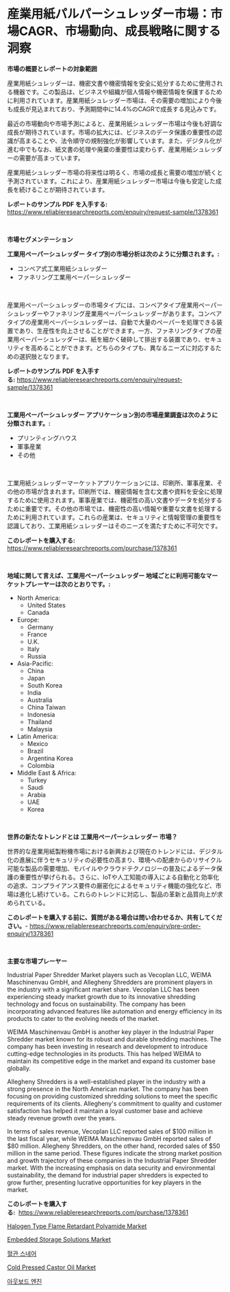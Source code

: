 <p><h1>産業用紙パルパーシュレッダー市場：市場CAGR、市場動向、成長戦略に関する洞察</h1></p><p><strong>市場の概要とレポートの対象範囲</strong></p>
<p><p>産業用紙シュレッダーは、機密文書や機密情報を安全に処分するために使用される機器です。この製品は、ビジネスや組織が個人情報や機密情報を保護するために利用されています。産業用紙シュレッダー市場は、その需要の増加により今後も成長が見込まれており、予測期間中に14.4%のCAGRで成長する見込みです。</p><p>最近の市場動向や市場予測によると、産業用紙シュレッダー市場は今後も好調な成長が期待されています。市場の拡大には、ビジネスのデータ保護の重要性の認識が高まることや、法令順守の規制強化が影響しています。また、デジタル化が進む中でもなお、紙文書の処理や廃棄の重要性は変わらず、産業用紙シュレッダーの需要が高まっています。</p><p>産業用紙シュレッダー市場の将来性は明るく、市場の成長と需要の増加が続くと予測されています。これにより、産業用紙シュレッダー市場は今後も安定した成長を続けることが期待されています。</p></p>
<p><strong>レポートのサンプル PDF を入手する:</strong> <a href="https://www.reliableresearchreports.com/enquiry/request-sample/1378361">https://www.reliableresearchreports.com/enquiry/request-sample/1378361</a></p>
<p>&nbsp;</p>
<p><strong>市場セグメンテーション</strong></p>
<p><strong>工業用ペーパーシュレッダー タイプ別の市場分析は次のように分類されます。:</strong></p>
<p><ul><li>コンベア式工業用紙シュレッダー</li><li>ファネリング工業用ペーパーシュレッダー</li></ul></p>
<p>&nbsp;</p>
<p><p>産業用ペーパーシュレッダーの市場タイプには、コンベアタイプ産業用ペーパーシュレッダーやファネリング産業用ペーパーシュレッダーがあります。コンベアタイプの産業用ペーパーシュレッダーは、自動で大量のペーパーを処理できる装置であり、生産性を向上させることができます。一方、ファネリングタイプの産業用ペーパーシュレッダーは、紙を細かく破砕して排出する装置であり、セキュリティを高めることができます。どちらのタイプも、異なるニーズに対応するための選択肢となります。</p></p>
<p><strong>レポートのサンプル PDF を入手する:</strong>&nbsp;<a href="https://www.reliableresearchreports.com/enquiry/request-sample/1378361">https://www.reliableresearchreports.com/enquiry/request-sample/1378361</a></p>
<p>&nbsp;</p>
<p><strong> 工業用ペーパーシュレッダー アプリケーション別の市場産業調査は次のように分類されます。:</strong></p>
<p><ul><li>プリンティングハウス</li><li>軍事産業</li><li>その他</li></ul></p>
<p>&nbsp;</p>
<p><p>工業用紙シュレッダーマーケットアプリケーションには、印刷所、軍事産業、その他の市場が含まれます。印刷所では、機密情報を含む文書や資料を安全に処理するために使用されます。軍事産業では、機密性の高い文書やデータを処分するために重要です。その他の市場では、機密性の高い情報や重要な文書を処理するために利用されています。これらの産業は、セキュリティと情報管理の重要性を認識しており、工業用紙シュレッダーはそのニーズを満たすために不可欠です。</p></p>
<p><strong>このレポートを購入する:</strong>&nbsp; <a href="https://www.reliableresearchreports.com/purchase/1378361">https://www.reliableresearchreports.com/purchase/1378361</a></p>
<p>&nbsp;</p>
<p><strong>地域に関して言えば、工業用ペーパーシュレッダー 地域ごとに利用可能なマーケットプレーヤーは次のとおりです。:</strong></p>
<p><ul>
    <li>
        North America:
        <ul>
            <li>United States</li>
            <li>Canada</li>
        </ul>
    </li>
    <li>
        Europe:
        <ul>
            <li>Germany</li>
            <li>France</li>
            <li>U.K.</li>
            <li>Italy</li>
            <li>Russia</li>
        </ul>
    </li>
    <li>
        Asia-Pacific:
        <ul>
            <li>China</li>
            <li>Japan</li>
            <li>South Korea</li>
            <li>India</li>
            <li>Australia</li>
            <li>China Taiwan</li>
            <li>Indonesia</li>
            <li>Thailand</li>
            <li>Malaysia</li>
        </ul>
    </li>
    <li>
        Latin America:
        <ul>
            <li>Mexico</li>
            <li>Brazil</li>
            <li>Argentina Korea</li>
            <li>Colombia</li>
        </ul>
    </li>
    <li>
        Middle East & Africa:
        <ul>
            <li>Turkey</li>
            <li>Saudi</li>
            <li>Arabia</li>
            <li>UAE</li>
            <li>Korea</li>
        </ul>
    </li>
    </ul></p>
<p>&nbsp;</p>
<p><strong>世界の新たなトレンドとは 工業用ペーパーシュレッダー 市場？</strong></p>
<p><p>世界的な産業用紙製粉機市場における新興および現在のトレンドには、デジタル化の進展に伴うセキュリティの必要性の高まり、環境への配慮からのリサイクル可能な製品の需要増加、モバイルやクラウドテクノロジーの普及によるデータ保護の重要性が挙げられる。さらに、IoTや人工知能の導入による自動化と効率化の追求、コンプライアンス要件の厳密化によるセキュリティ機能の強化など、市場は進化し続けている。これらのトレンドに対応し、製品の革新と品質向上が求められている。</p></p>
<p><strong>このレポートを購入する前に、質問がある場合は問い合わせるか、共有してください。</strong>- <a href="https://www.reliableresearchreports.com/enquiry/pre-order-enquiry/1378361">https://www.reliableresearchreports.com/enquiry/pre-order-enquiry/1378361</a></p>
<p>&nbsp;</p>
<p><strong>主要な市場プレーヤー</strong></p>
<p><p>Industrial Paper Shredder Market players such as Vecoplan LLC, WEIMA Maschinenvau GmbH, and Allegheny Shredders are prominent players in the industry with a significant market share. Vecoplan LLC has been experiencing steady market growth due to its innovative shredding technology and focus on sustainability. The company has been incorporating advanced features like automation and energy efficiency in its products to cater to the evolving needs of the market.</p><p>WEIMA Maschinenvau GmbH is another key player in the Industrial Paper Shredder market known for its robust and durable shredding machines. The company has been investing in research and development to introduce cutting-edge technologies in its products. This has helped WEIMA to maintain its competitive edge in the market and expand its customer base globally.</p><p>Allegheny Shredders is a well-established player in the industry with a strong presence in the North American market. The company has been focusing on providing customized shredding solutions to meet the specific requirements of its clients. Allegheny's commitment to quality and customer satisfaction has helped it maintain a loyal customer base and achieve steady revenue growth over the years.</p><p>In terms of sales revenue, Vecoplan LLC reported sales of $100 million in the last fiscal year, while WEIMA Maschinenvau GmbH reported sales of $80 million. Allegheny Shredders, on the other hand, recorded sales of $50 million in the same period. These figures indicate the strong market position and growth trajectory of these companies in the Industrial Paper Shredder market. With the increasing emphasis on data security and environmental sustainability, the demand for industrial paper shredders is expected to grow further, presenting lucrative opportunities for key players in the market.</p></p>
<p><strong>このレポートを購入する:</strong>&nbsp;&nbsp;<a href="https://www.reliableresearchreports.com/purchase/1378361">https://www.reliableresearchreports.com/purchase/1378361</a></p>
<p><p><a href="https://github.com/RoccoManning/Market-Research-Report-List-4/blob/main/halogen-type-flame-retardant-polyamide-market.md">Halogen Type Flame Retardant Polyamide Market</a></p><p><a href="https://sudsy-motorcycle-bbc.notion.site/Embedded-Storage-Solutions-Market-with-the-goal-of-estimating-the-market-size-and-future-growth-pote-98ee95a955fe47f8ab1ec5c37d92585b">Embedded Storage Solutions Market</a></p><p><a href="https://medium.com/@kelvinfeenrey98677/%ED%98%88%EA%B4%80-%EC%8A%A4%EB%82%B4%EC%96%B4-%EC%8B%9C%EC%9E%A5-%EB%B3%B4%EA%B3%A0%EC%84%9C%EB%8A%94-%EC%9D%B4-%EC%8B%9C%EC%9E%A5%EC%9D%98-%EC%B5%9C%EC%8B%A0-%ED%8A%B8%EB%A0%8C%EB%93%9C%EC%99%80-%EC%84%B1%EC%9E%A5-%EA%B8%B0%ED%9A%8C%EB%A5%BC-%EB%B0%9D%ED%98%80%EC%A4%8D%EB%8B%88%EB%8B%A4-7fce55bafbaa">혈관 스네어</a></p><p><a href="https://view.publitas.com/reportprime-1/cold-pressed-castor-oil-market-research-report-unlocks-analysis-on-the-market-financial-status-market-size-and-market-revenue-upto-2031/">Cold Pressed Castor Oil Market</a></p><p><a href="https://github.com/vs019sa3m8x/Market-Research-Report-List-1/blob/main/3455714167.md">아웃보드 엔진</a></p></p>